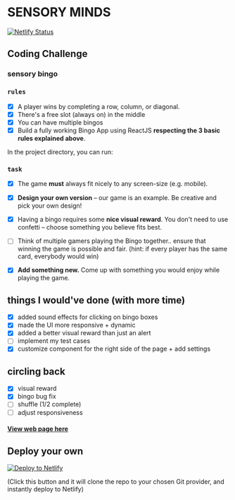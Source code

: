 # **SENSORY MINDS**

[![Netlify Status](https://api.netlify.com/api/v1/badges/8f5b268d-bcf4-4260-a0fe-0044e0bc3697/deploy-status)](https://app.netlify.com/sites/sensory-minds-bingo/deploys)

## Coding Challenge
### sensory bingo

### `rules`
- [x]  A player wins by completing a row, column, or diagonal.
- [x]  There's a free slot (always on) in the middle
- [x]  You can have multiple bingos
- [x]  Build a fully working Bingo App using ReactJS **respecting the 3 basic rules explained above**.

In the project directory, you can run:

### `task`
- [x]  The game **must** always fit nicely to any screen-size (e.g. mobile).
- [x]  **Design your own version** – our game is an example. Be creative and pick your own design!
- [x]  Having a bingo requires some **nice visual reward**. You don't need to use confetti – choose something you believe fits best.
- [ ]  Think of multiple gamers playing the Bingo together.. ensure that winning the game is possible and fair. (hint: if every player has the same card, everybody would win)
- [x]  **Add something new.** Come up with something you would enjoy while playing the game.


## things I would've done (with more time)
- [x] added sound effects for clicking on bingo boxes
- [x] made the UI more responsive + dynamic
- [x] added a better visual reward than just an alert
- [ ] implement my test cases
- [x] customize component for the right side of the page + add settings

## circling back
- [x] visual reward
- [x] bingo bug fix
- [ ] shuffle (1/2 complete)
- [ ] adjust responsiveness

#### [View web page here](https://sensory-minds-bingo.netlify.app/)

## Deploy your own

[![Deploy to Netlify](https://www.netlify.com/img/deploy/button.svg)](https://app.netlify.com/start/deploy?repository=https://github.com/matildarehm/sensory-bingo)

(Click this button and it will clone the repo to your chosen Git provider, and instantly deploy to Netlify)
